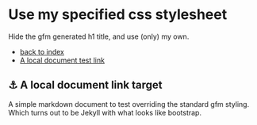 # Use my specified css stylesheet

<link href="css/my_css.css" rel="stylesheet"/>

Hide the gfm generated h1 title, and use (only) my own.

* [back to index](index.html)
* [A local document test link](#link_test)

<!--
* [Link](#link_link)
## <a name="link_link">⚓</a> Link
-->

## <a class="anchor" name="link_test">⚓</a> A local document link target

A simple markdown document to test overriding the standard gfm styling.  Which turns out to be Jekyll with what looks like bootstrap.

<!-- cSpell:disable -->
<!-- cSpell:enable -->
<!--
# cSpell:disable
# cSpell:enable
cSpell:words
cSpell:ignore
c Spell:enableCompoundWords
-->

